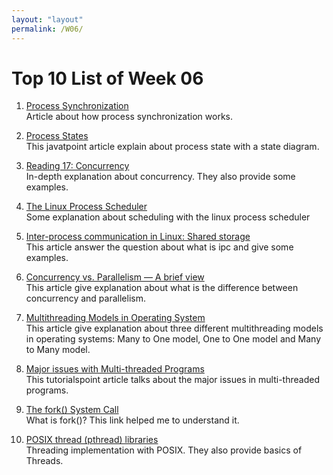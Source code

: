 ```yaml
---
layout: "layout"
permalink: /W06/
---
```


# Top 10 List of Week 06

1. [Process Synchronization](https://www.studytonight.com/operating-system/process-synchronization)<br>
Article about how process synchronization works.

2. [Process States](https://www.javatpoint.com/os-process-states)<br>
This javatpoint article explain about process state with a state diagram.

3. [Reading 17: Concurrency](https://web.mit.edu/6.005/www/fa14/classes/17-concurrency/)<br>
In-depth explanation about concurrency. They also provide some examples.

4. [The Linux Process Scheduler](https://www.informit.com/articles/article.aspx?p=101760)<br>
Some explanation about scheduling with the linux process scheduler

5. [Inter-process communication in Linux: Shared storage](https://opensource.com/article/19/4/interprocess-communication-linux-storage)<br>
This article answer the question about what is ipc and give some examples.

6. [Concurrency vs. Parallelism — A brief view](https://medium.com/@itIsMadhavan/concurrency-vs-parallelism-a-brief-review-b337c8dac350)<br>
This article give explanation about what is the difference between concurrency and parallelism.

7. [Multithreading Models in Operating System](https://binaryterms.com/multithreading-models-in-operating-system.html)<br>
This article give explanation about three different multithreading models in operating systems: Many to One model, One to One model and Many to Many model.

8. [Major issues with Multi-threaded Programs](https://www.tutorialspoint.com/major-issues-with-multi-threaded-programs)<br>
This tutorialspoint article talks about the major issues in multi-threaded programs.

9. [The fork() System Call](https://www.csl.mtu.edu/cs4411.ck/www/NOTES/process/fork/create.html)<br>
What is fork()? This link helped me to understand it.

10. [POSIX thread (pthread) libraries](https://www.cs.cmu.edu/afs/cs/academic/class/15492-f07/www/pthreads.html)<br>
Threading implementation with POSIX. They also provide basics of Threads.
